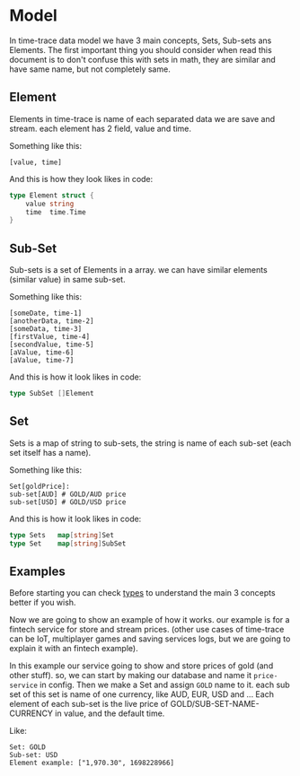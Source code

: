 # Model

In time-trace data model we have 3 main concepts, Sets, Sub-sets ans Elements. The first important thing you should consider when read this document is to don't confuse this with sets in math, they are similar and have same name, but not completely same.

## Element

Elements in time-trace is name of each separated data we are save and stream. each element has 2 field, value and time.

Something like this:
```
[value, time]
```

And this is how they look likes in code:
```go
type Element struct {
	value string
	time  time.Time
}
```

## Sub-Set

Sub-sets is a set of Elements in a array. we can have similar elements (similar value) in same sub-set.

Something like this:
```
[someDate, time-1]
[anotherData, time-2]
[someData, time-3]
[firstValue, time-4]
[secondValue, time-5]
[aValue, time-6]
[aValue, time-7]
```

And this is how it look likes in code:
```go
type SubSet []Element
```

## Set

Sets is a map of string to sub-sets, the string is name of each sub-set (each set itself has a name).

Something like this:
```
Set[goldPrice]:
sub-set[AUD] # GOLD/AUD price
sub-set[USD] # GOLD/USD price
```

And this is how it look likes in code:
```go
type Sets   map[string]Set
type Set    map[string]SubSet
```

## Examples

Before starting you can check [types](../../core/database/types.go) to understand the main 3 concepts better if you wish.

Now we are going to show an example of how it works. our example is for a fintech service for store and stream prices.
(other use cases of time-trace can be IoT, multiplayer games and saving services logs, but we are going to explain it with an fintech example).

In this example our service going to show and store prices of gold (and other stuff). so, we can start by making our database and name it `price-service` in config.
Then we make a Set and assign `GOLD` name to it. each sub set of this set is name of one currency, like AUD, EUR, USD and ...
Each element of each sub-set is the live price of GOLD/SUB-SET-NAME-CURRENCY in value, and the default time.

Like:
```
Set: GOLD
Sub-set: USD
Element example: ["1,970.30", 1698228966]
```
